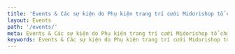 ```yaml
---
title: 'Events & Các sự kiện do Phụ kiện trang trí cưới Midorishop tổ chức'
layout: Events
path: '/events/'
meta: Events & Các sự kiện do Phụ kiện trang trí cưới Midorishop tổ chức
keywords: Events & Các sự kiện do Phụ kiện trang trí cưới Midorishop tổ chức
---
```

